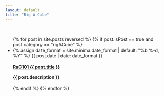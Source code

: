 ```yaml
---
layout: default
title: "Rig A Cube"
---
```

<div class="body">
<br>
  <ul class="post-list">
    {% for post in site.posts reversed %}
        {% if post.isPost == true and post.category == "rigACube" %}
          <li>
            {% assign date_format = site.minima.date_format | default: "%b %-d, %Y" %}
            <span class="post-meta">{{ post.date | date: date_format }}</span>
            <h4>
              <a class="post-link" href="{{ post.url }}">RaC101 {{ post.title }}</a>
              <p>{{ post.description }}</p>
            </h4>
          </li>
        {% endif %}
    {% endfor %}
  </ul>
</div>
